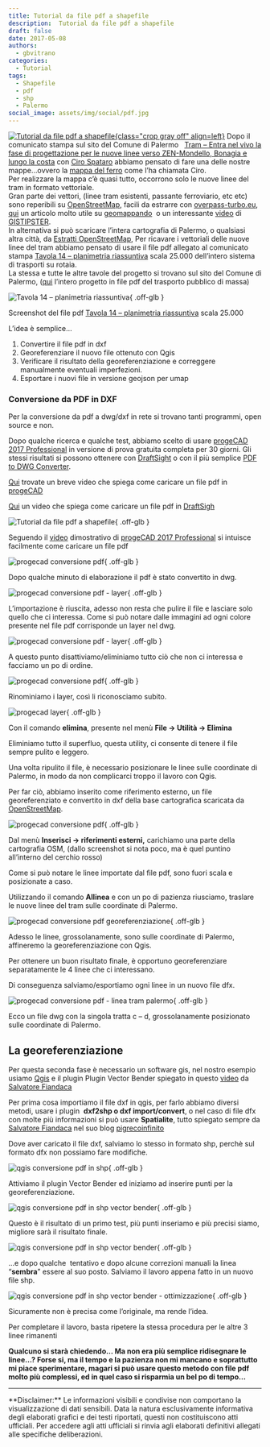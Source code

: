 ```yaml
---
title: Tutorial da file pdf a shapefile
description:  Tutorial da file pdf a shapefile
draft: false
date: 2017-05-08
authors:
  - gbvitrano
categories:
  - Tutorial
tags:
  - Shapefile
  - pdf
  - shp
  - Palermo
social_image: assets/img/social/pdf.jpg
--- 
```

<style>.md-typeset code { background-color: #fff0;} 
</style>
[![Tutorial da file pdf a shapefile](pdf.jpg "Tutorial da file pdf a shapefile" ){class="crop gray off" align=left}](index.md) 
Dopo il comunicato stampa sul sito del Comune di Palermo   [Tram – Entra nel vivo la fase di progettazione per le nuove linee verso ZEN-Mondello, Bonagia e lungo la costa](https://www.comune.palermo.it/noticext.php?cat=1&id=13959) con [Ciro Spataro](https://twitter.com/cirospat) abbiamo pensato di fare una delle nostre mappe…ovvero la [mappa del ferro](http://u.osmfr.org/m/143534/) come l’ha chiamata Ciro.<br>
Per realizzare la mappa c’è quasi tutto, occorrono solo le nuove linee del tram in formato vettoriale.<br> 
Gran parte dei vettori, (linee tram esistenti, passante ferroviario, etc etc) sono reperibili su [OpenStreetMap](https://www.openstreetmap.org/#map=12/38.1373/13.3834), facili da estrarre con [overpass-turbo.eu](http://overpass-turbo.eu/), [qui](https://geomappando.com/2016/04/20/estrarre-dati-openstreetmap-overpass-turbo/)<!-- more --> un articolo molto utile su [geomappando](https://geomappando.com/)  o un interessante [video](https://www.youtube.com/watch?v=I1PkPCbdtDI) di [GISTIPSTER](https://www.youtube.com/channel/UCEkiQYFsotUmbPTufps3TdA).<br> 
In alternativa si può scaricare l’intera cartografia di Palermo, o qualsiasi altra città, da [Estratti OpenStreetMap](http://osm-estratti.wmflabs.org/estratti/Sicilia/Palermo/Palermo),
Per ricavare i vettoriali delle nuove linee del tram abbiamo pensato di usare il file pdf allegato al comunicato stampa [Tavola 14 – planimetria riassuntiva](https://www.comune.palermo.it/js/server/uploads/_05042017163230.pdf) scala 25.000 dell’intero sistema di trasporti su rotaia.<br>
La stessa e tutte le altre tavole del progetto si trovano sul sito del Comune di Palermo, ([qui](https://www.comune.palermo.it/grandi_opere_tram.php) l’intero progetto in file pdf del trasporto pubblico di massa)<br>

![Tavola 14 – planimetria riassuntiva](tav_14_pdf.webp "Tavola 14 – planimetria riassuntiva"){ .off-glb }

Screenshot del file pdf [Tavola 14 – planimetria riassuntiva](https://www.comune.palermo.it/js/server/uploads/_05042017163230.pdf) scala 25.000

L’idea è semplice…

1. Convertire il file pdf in dxf
2. Georeferenziare il nuovo file ottenuto con Qgis
3. Verificare il risultato della georeferenziazione e correggere manualmente eventuali imperfezioni.
4. Esportare i nuovi file in versione geojson per umap
### **Conversione da PDF in DXF**
Per la conversione da pdf a dwg/dxf in rete si trovano tanti programmi, open source e non.

Dopo qualche ricerca e qualche test, abbiamo scelto di usare [progeCAD 2017 Professional](http://www.progesoft.com/it/download/) in versione di prova gratuita completa per 30 giorni. Gli stessi risultati si possono ottenere con [DraftSight](https://www.3ds.com/it/prodotti-e-servizi/draftsight/free-download/) o con il più semplice [PDF to DWG Converter](http://anydwg.com/pdf-to-dwg.html).

[Qui](https://youtu.be/eumK91dCrxs?list=PL35E4D721B24623DF) trovate un breve video che spiega come caricare un file pdf in [progeCAD](http://www.progesoft.com/it/download/)

[Qui](https://www.graebert.com/pdfimport/) un video che spiega come caricare un file pdf in [DraftSigh](https://www.3ds.com/it/prodotti-e-servizi/draftsight/free-download/)

![Tutorial da file pdf a shapefile](import_pdf_01.webp "Tutorial da file pdf a shapefile" ){ .off-glb }

Seguendo il [video](https://youtu.be/eumK91dCrxs?list=PL35E4D721B24623DF) dimostrativo di [progeCAD 2017 Professional](http://www.progesoft.com/it/download/) si intuisce facilmente come caricare un file pdf

![progecad conversione pdf](import_pdf_02.webp "Tutorial da file pdf a shapefile"){ .off-glb }

Dopo qualche minuto di elaborazione il pdf è stato convertito in dwg.

![progecad conversione pdf - layer](import_pdf_03.webp "Tutorial da file pdf a shapefile"){ .off-glb }

L’importazione è riuscita, adesso non resta che pulire il file e lasciare solo quello che ci interessa.
Come si può notare dalle immagini ad ogni colore presente nel file pdf corrisponde un layer nel dwg.

![progecad conversione pdf - layer](import_pdf_04.webp "Tutorial da file pdf a shapefile" ){ .off-glb }

A questo punto disattiviamo/eliminiamo tutto ciò che non ci interessa e facciamo un po di ordine.

![progecad conversione pdf](import_pdf_05.webp "Tutorial da file pdf a shapefile" ){ .off-glb }

Rinominiamo i layer, così li riconosciamo subito.

![progecad layer](import_pdf_06.webp "Tutorial da file pdf a shapefile" ){ .off-glb }

Con il comando **elimina**, presente nel menù **File → Utilità → Elimina**

Eliminiamo tutto il superfluo, questa utility, ci consente di tenere il file sempre pulito e leggero.

Una volta ripulito il file, è necessario posizionare le linee sulle coordinate di Palermo, in modo da non complicarci troppo il lavoro con Qgis.

Per far ciò, abbiamo inserito come riferimento esterno, un file georeferenziato e convertito in dxf della base cartografica scaricata da [OpenStreetMap](https://www.openstreetmap.org/#map=12/38.1373/13.3834).

![progecad conversione pdf](import_pdf_base_osm.webp "Tutorial da file pdf a shapefile"){ .off-glb }

Dal menù **Inserisci → riferimenti esterni,** carichiamo una parte della cartografia OSM, (dallo screenshot si nota poco, ma è quel puntino all’interno del cerchio rosso)

Come si può notare le linee importate dal file pdf, sono fuori scala e posizionate a caso.

Utilizzando il comando **Allinea** e con un po di pazienza riusciamo, traslare le nuove linee del tram sulle coordinate di Palermo.

![progecad conversione pdf georeferenziazione](import_pdf_osm.webp "Tutorial da file pdf a shapefile"){ .off-glb }

Adesso le linee, grossolanamente, sono sulle coordinate di Palermo, affineremo la georeferenziazione con Qgis.

Per ottenere un buon risultato finale, è opportuno georeferenziare separatamente le 4 linee che ci interessano.

Di conseguenza salviamo/esportiamo ogni linee in un nuovo file dfx.

![progecad conversione pdf - linea tram palermo](tratto_c_d.webp "Tutorial da file pdf a shapefile"){ .off-glb }

Ecco un file dwg con la singola tratta c – d, grossolanamente posizionato sulle coordinate di Palermo.

## La georeferenziazione
Per questa seconda fase è necessario un software gis, nel nostro esempio usiamo [Qgis](https://www.qgis.org/it/site/) e il plugin Plugin Vector Bender spiegato in questo [video](https://www.youtube.com/watch?v=QxWgezMnUUU) da [Salvatore Fiandaca](https://pigrecoinfinito.wordpress.com/)

Per prima cosa importiamo il file dxf in qgis, per farlo abbiamo diversi metodi, usare i plugin  **dxf2shp o dxf import/convert**, o nel caso di file dfx con molte più informazioni si può usare **Spatialite**, tutto spiegato sempre da [Salvatore Fiandaca](https://pigrecoinfinito.wordpress.com/) nel suo blog [pigrecoinfinito](https://pigrecoinfinito.wordpress.com/)

Dove aver caricato il file dxf, salviamo lo stesso in formato shp, perchè sul formato dfx non possiamo fare modifiche.

![qgis conversione pdf in shp](tratto_c_d_qgis.webp "Tutorial da file pdf a shapefile"){ .off-glb }

Attiviamo il plugin Vector Bender ed iniziamo ad inserire punti per la georeferenziazione.

![qgis conversione pdf in shp vector bender](tratto_c_d_qgis_02.webp "Tutorial da file pdf a shapefile"){ .off-glb }

Questo è il risultato di un primo test, più punti inseriamo e più precisi siamo, migliore sarà il risultato finale.

![qgis conversione pdf in shp vector bender](tratto_c_d_qgis_05.webp "Tutorial da file pdf a shapefile"){ .off-glb }

…e dopo qualche  tentativo e dopo alcune correzioni manuali la linea “**sembra**” essere al suo posto. Salviamo il lavoro appena fatto in un nuovo file shp.

![qgis conversione pdf in shp vector bender - ottimizzazione](tratto_c_d_qgis_06.webp "Tutorial da file pdf a shapefile"){ .off-glb }

Sicuramente non è precisa come l’originale, ma rende l’idea.

Per completare il lavoro, basta ripetere la stessa procedura per le altre 3 linee rimanenti

**Qualcuno si starà chiedendo… Ma non era più semplice ridisegnare le linee…?
Forse si, ma il tempo e la pazienza non mi mancano e soprattutto mi piace sperimentare, magari si può usare questo metodo con file pdf molto più complessi, ed in quel caso si risparmia un bel po di tempo…**
<hr>
**Disclaimer:** Le informazioni visibili e condivise non comportano la visualizzazione di dati sensibili. Data la natura esclusivamente informativa degli elaborati grafici e dei testi riportati, questi non costituiscono atti ufficiali. Per accedere agli atti ufficiali si rinvia agli elaborati definitivi allegati alle specifiche deliberazioni.